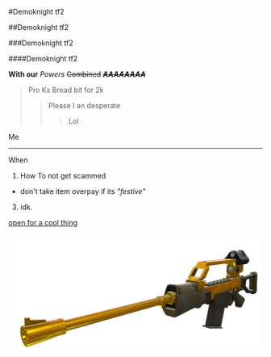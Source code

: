 #Demoknight tf2 

##Demoknight tf2 

###Demoknight tf2  

####Demoknight tf2 

**With our** _Powers_ ~~Combined~~ **_~~AAAAAAAA~~_**
>Pro Ks Bread bit for 2k
>>Please I an desperate
>>>Lol 

Me 

___
When  

1. How To not get scammed
 - don't take item overpay if its _"festive"_
3. idk.

[open for a cool thing](https://github.com/marshallw64/BusTrackingCapstone/blob/main/Cabbage-pult.png?raw=true)

![ahhh yeah](https://raw.githubusercontent.com/marshallw64/BusTrackingCapstone/main/australium_classic__remake__by_dudetheninjagh_dejsy2n-fullview.png)
